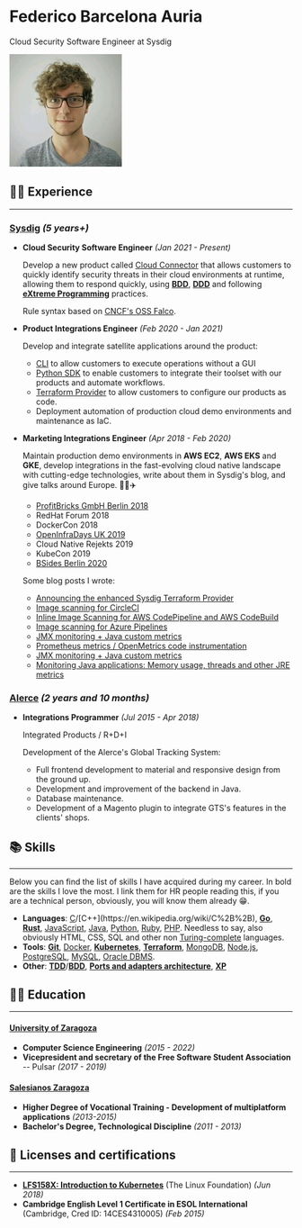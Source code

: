 # Federico Barcelona Auria

Cloud Security Software Engineer at Sysdig

![Portrait](/images/fede.jpg)

## 👨‍💻 Experience
-------------
### [Sysdig] _(5 years+)_
  
- **Cloud Security Software Engineer** _(Jan 2021 - Present)_

  Develop a new product called [Cloud Connector](https://docs.sysdig.com/en/docs/sysdig-secure/sysdig-secure-for-cloud/)
  that allows customers to quickly identify security threats in their cloud environments at
  runtime,
  allowing them to respond quickly, using [**BDD**](https://en.wikipedia.org/wiki/Behavior-driven_development),
  [**DDD**](https://en.wikipedia.org/wiki/Domain-driven_design) and following
  [**eXtreme Programming**](https://en.wikipedia.org/wiki/Extreme_programming) practices.

  Rule syntax based on [CNCF's OSS Falco](https://falco.org/).

- **Product Integrations Engineer** _(Feb 2020 - Jan 2021)_

  Develop and integrate satellite applications around the product:
    - [CLI](https://docs.sysdig.com/en/docs/developer-tools/sysdig-cli-for-sysdig-monitor-and-secure/) to allow
      customers to execute operations without a GUI
    - [Python SDK](https://docs.sysdig.com/en/docs/developer-tools/sysdig-python-client/) to enable customers to integrate
      their toolset with our products and automate workflows.
    - [Terraform Provider](https://sysdig.com/blog/sysdig-terraform-provider/) to allow customers to configure our products
      as code.
    - Deployment automation of production cloud demo environments and maintenance as IaC.

- **Marketing Integrations Engineer** _(Apr 2018 - Feb 2020)_

  Maintain production demo environments in **AWS EC2**, **AWS EKS** and **GKE**, develop integrations in the fast-evolving cloud native
  landscape with cutting-edge technologies, write about them in Sysdig's blog, and give talks around Europe.
  👨‍🏫✈️
    - [ProfitBricks GmbH Berlin 2018](https://community.cncf.io/events/details/cncf-berlin-kubernetes-meetup-presents-kubernetes-berlin-15-failure-points-of-kubernetes/)
    - RedHat Forum 2018
    - DockerCon 2018
    - [OpenInfraDays UK 2019](https://openinfradays.sched.com/event/MpK8/building-a-complete-open-source-container-security-stack)
    - Cloud Native Rejekts 2019
    - KubeCon 2019
    - [BSides Berlin 2020](https://twitter.com/SidesBer/status/1231218585969840128)

  Some blog posts I wrote:
    - [Announcing the enhanced Sysdig Terraform Provider](https://sysdig.com/blog/sysdig-terraform-provider/)
    - [Image scanning for CircleCI](https://sysdig.com/blog/image-scanning-circleci/)
    - [Inline Image Scanning for AWS CodePipeline and AWS CodeBuild](https://sysdig.com/blog/image-scanning-aws-codepipeline-codebuild/)
    - [Image scanning for Azure Pipelines](https://sysdig.com/blog/image-scanning-azure-pipelines/)
    - [JMX monitoring + Java custom metrics](https://sysdig.com/blog/jmx-monitoring-custom-metrics/)
    - [Prometheus metrics / OpenMetrics code instrumentation](https://sysdig.com/blog/prometheus-metrics/)
    - [JMX monitoring + Java custom metrics](https://sysdig.com/blog/jmx-monitoring-custom-metrics/)
    - [Monitoring Java applications: Memory usage, threads and other JRE metrics](https://sysdig.com/blog/monitoring-java-jre/)

### [Alerce] _(2 years and 10 months)_

- **Integrations Programmer** _(Jul 2015 - Apr 2018)_

  Integrated Products / R+D+I

  Development of the Alerce's Global Tracking System:
    - Full frontend development to material and responsive design from the ground up.
    - Development and improvement of the backend in Java.
    - Database maintenance.
    - Development of a Magento plugin to integrate GTS's features in the clients' shops.

## 📚 Skills
---------

Below you can find the list of skills I have acquired during my career. In bold are the skills I love the most. I link them for HR people reading this, if you are a technical person, obviously, you will know them already 😁.

- **Languages**: [C](https://en.wikipedia.org/wiki/C_(programming_language))/[C++](https://en.wikipedia.org/wiki/C%2B%2B), [**Go**](https://en.wikipedia.org/wiki/Go_(programming_language)), [**Rust**](https://en.wikipedia.org/wiki/Rust_(programming_language)), [JavaScript](https://en.wikipedia.org/wiki/JavaScript), [Java](https://en.wikipedia.org/wiki/Java_(programming_language)), [Python](https://en.wikipedia.org/wiki/Python_(programming_language)), [Ruby](https://en.wikipedia.org/wiki/Ruby_(programming_language)), [PHP](https://en.wikipedia.org/wiki/PHP). Needless to say, also obviously HTML, CSS, SQL and other non [Turing-complete](https://en.wikipedia.org/wiki/Turing_completeness) languages.
- **Tools**: [**Git**](https://en.wikipedia.org/wiki/Git), [Docker](https://en.wikipedia.org/wiki/Docker_(software)), [**Kubernetes**](https://en.wikipedia.org/wiki/Kubernetes), [**Terraform**](https://en.wikipedia.org/wiki/Terraform_(software)), [MongoDB](https://en.wikipedia.org/wiki/MongoDB), [Node.js](https://en.wikipedia.org/wiki/Node.js), [PostgreSQL](https://en.wikipedia.org/wiki/PostgreSQL), [MySQL](https://en.wikipedia.org/wiki/MySQL), [Oracle DBMS](https://en.wikipedia.org/wiki/Oracle_Database).
- **Other**: [**TDD**](https://en.wikipedia.org/wiki/Test-driven_development)/[**BDD**](https://en.wikipedia.org/wiki/Behavior-driven_development), [**Ports and adapters architecture**](https://en.wikipedia.org/wiki/Hexagonal_architecture_(software)), [**XP**](https://en.wikipedia.org/wiki/Extreme_programming)

## 👨‍🎓 Education
------------

#### [University of Zaragoza]

- **Computer Science Engineering** _(2015 - 2022)_
- **Vicepresident and secretary of the Free Software Student Association** -- Pulsar _(2017 - 2019)_

#### [Salesianos Zaragoza]

- **Higher Degree of Vocational Training - Development of multiplatform applications** _(2013-2015)_
- **Bachelor's Degree, Technological Discipline** _(2011 - 2013)_

## 📄 Licenses and certifications
------------------------------

- [**LFS158X: Introduction to Kubernetes**](https://courses.edx.org/certificates/e6d21920327947cba1713fdccee288c6) (The Linux Foundation) _(Jun 2018)_
- **Cambridge English Level 1 Certificate in ESOL International** (Cambridge, Cred ID: 14CES4310005) _(Feb 2015)_

[Sysdig]: https://sysdig.com

[Alerce]: https://www.alerce-group.com/es/

[University of Zaragoza]: https://www.unizar.es/

[Salesianos Zaragoza]: https://zaragoza.salesianos.edu
